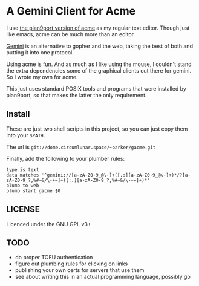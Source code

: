# A Gemini Client for Acme

I use [the plan9port version of acme](https://9fans.github.io/plan9port/)
as my regular text editor.  Though just like emacs, acme can be much more
than an editor.

[Gemini](gopher://gemini.circumlunar.space) is an alternative to gopher
and the web, taking the best of both and putting it into one protocol.

Using acme is fun.  And as much as I like using the mouse, I couldn't
stand the extra dependencies some of the graphical clients out there
for gemini. So I wrote my own for acme.

This just uses standard POSIX tools and programs that were installed
by plan9port, so that makes the latter the only requirement.

## Install

These are just two shell scripts in this project, so you can just copy
them into your `$PATH`.

The url is `git://dome.circumlunar.space/~parker/gacme.git`

Finally, add the following to your plumber rules:

```
type is text
data matches '^gemini://[a-zA-Z0-9_@\-]+([.:][a-zA-Z0-9_@\-]+)*/?[a-zA-Z0-9_?,%#~&/\-+=]+([:.][a-zA-Z0-9_?,%#~&/\-+=]+)*'
plumb to web
plumb start gacme $0
```
## LICENSE

Licenced under the GNU GPL v3+

## TODO

* do proper TOFU authentication
* figure out plumbing rules for clicking on links
* publishing your own certs for servers that use them
* see about writing this in an actual programming language, possibly go